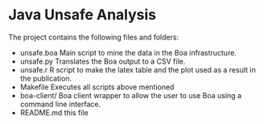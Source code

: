 Java Unsafe Analysis
====================

The project contains the following files and folders:

* unsafe.boa
Main script to mine the data in the Boa infrastructure.
* unsafe.py
Translates the Boa output to a CSV file.
* unsafe.r
R script to make the latex table and the plot used as a result in the publication.
* Makefile 
Executes all scripts above mentioned
* boa-client/ Boa client wrapper to allow the user to use Boa using a command line interface.
* README.md this file